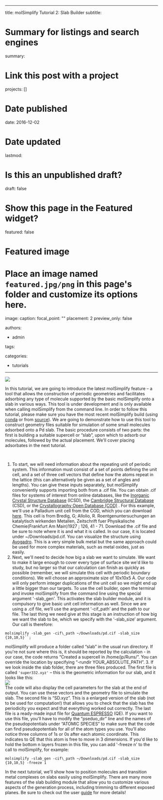 
---
title: molSimplify Tutorial 2: Slab Builder
subtitle: 

# Summary for listings and search engines
summary: 

# Link this post with a project
projects: []

# Date published
date: 2016-12-02

# Date updated
lastmod: 

# Is this an unpublished draft?
draft: false

# Show this page in the Featured widget?
featured: false

# Featured image
# Place an image named `featured.jpg/png` in this page's folder and customize its options here.
image:
  caption: 
  focal_point: ""
  placement: 2
  preview_only: false

authors:
- admin

tags:

categories:
- tutorials

---
![](/sites/default/files/Tutorials/pic_1.png)


In this tutorial, we are going to introduce the latest molSimplify feature – a tool that allows the construction of periodic geometries and facilitates adsorbing any type of molecule supported by the basic molSimplify onto a slab in various ways. This tool is under development and is only available when calling molSimplify from the command line. In order to follow this tutorial, please make sure you have the most recent molSimplify build (using [conda](http://hjklol.mit.edu/content/new-installation-option-molsimplify) or from  [source](https://github.com/hjkgrp/molSimplify/tree/JP)). We are going to demonstrate how to use this tool to construct geometry files suitable for simulation of some small molecules adsorbed onto a Pd slab. The basic procedure consists of two parts: the first is building a suitable supercell or “slab”, upon which to adsorb our molecules, followed by the actual placement. We'll cover placing adsorbates in the next tutorial.


 


1. To start, we will need information about the repeating unit of periodic system. This information must consist of a set of points defining the unit cell, and a set of three cell vectors that define how the atoms repeat in the lattice (this can alternatively be given as a set of angles and lengths). You can give these inputs separately, but molSimplify conveniently supports importing both from a .cif file. You can obtain .cif files for systems of interest from online databases, like the  [Inorganic Crystal Structure Database](http://icsd.fiz-karlsruhe.de) (ICSD), the  [Cambridge Structural Database](http://www.ccdc.cam.ac.uk/solutions/csd-system/components/csd/)  (CSD), or the  [Crystallography Open Database (COD)](http://www.crystallography.net/cod/) . For this example, we'll use a Palladium unit cell from the COD, which you can download [here](http://www.crystallography.net/cod/1011104.cif?CODSESSION=768im5cpdlrjf9hedjd1rj25vu). This cell is from Bredig, G; Allolio, R. Roentgenuntersuchungen an katalytisch wirkenden Metallen, Zeitschrift fuer Physikalische Chemie(Frankfurt Am Main)1927 ; 126, 41 - 71. Download the .cif file and be sure to note where it is and what it is called. In our case, it is located under ~/Downloads/pd.cif. You can visualize the structure using [Avogadro](https://avogadro.cc/docs/). This is a very simple bulk metal but the same approach could be used for more complex materials, such as metal oxides, just as easily.
2. Next, we'll need to decide how big a slab we want to simulate. We want to make it large enough to cover every type of surface site we'd like to study, but no larger so that our calculation can finish as quickly as possible (remember, we will simulate this cell with periodic boundary conditions). We will choose an approximate size of 10x10x5 Ȧ. Our code will only perform integer duplications of the unit cell so we might end up a little bigger than our targets. To use the cell builder, open the terminal and invoke molSimplify from the command line using the special argument '-slab\_gen'. This activates the slab builder module, and it is compulsory to give basic unit cell information as well. Since we are using a .cif file, we’ll use the argument ‘-cif\_path’ and the path to our file. The last thing we need give at this stage is an instruction of how big we want the slab to be, which we specify with the ‘-slab\_size’ argument. Our call is therefore:  
  
`molsimplify -slab_gen -cif\_path ~/Downloads/pd.cif -slab_size {10,10,5}``;`  
  
molSimplify will produce a folder called “slab” in the usual run directory. If you're not sure where this is, it should be reported by the calculation - in our case, the code returns “Created a supercell in /home/jp/Runs/”. You can override the location by specifying “-rundir YOUR\_ABSOLUTE\_PATH”.
3. If we look inside the slab folder, there are three files produced. The first file is called `'super332.xyz'` – this is the geometric information for our slab, and it looks like this:  
![](/sites/default/files/Tutorials/2-output.png)  
The code will also display the cell parameters for the slab at the end of output. You can use these vectors and the geometry file to simulate the slab. The second file is “SD.xyz”. This is a enlarged version of the slab (not to be used for computation!) that allows you to check that the slab has the periodicity you expect and that everything worked out correctly. The last file is a ready-made input file for [Quantum ESPRESSO](http://www.quantum-espresso.org/)  (QE). If you want to use this file, you'll have to modify the “pseduo\_dir” line and the names of the pseudopotentials under “ATOMIC SPECIES” to make sure that the code can find pseudopotentials for all of the atom types you use. You'll also notice three columns of 1s or 0s after each atomic coordinate. This indicates to QE that this atom is free to move in 3 dimensions. If you'd like to hold the bottom n layers frozen in this file, you can add '-freeze n' to the call to molSimplify, for example:  
  
`molsimplify -slab_gen -cif\_path ~/Downloads/pd.cif -slab_size {10,10,5} -freeze 1`

  


In the next tutorial, we'll show how to position molecules and transition metal complexes on slabs easily using molSimplify. There are many more features of the slab building module that allow you to customize various aspects of the generation process, including trimming to different exposed planes. Be sure to check out the user  [guide](http://hjklol.mit.edu/sites/default/files/Tutorials/molSimplify_v1.pdf)  for more details!


